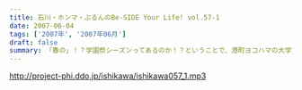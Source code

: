 ```yaml
---
title: 石川・ホンマ・ぶるんのBe-SIDE Your Life! vol.57-1
date: 2007-06-04
tags: ['2007年', '2007年06月']
draft: false
summary: 「春の」！？学園祭シーズンってあるのか！？ということで、港町ヨコハマの大学で行われた、ガラにもない講演会の模様をリポートします！バスに揺られて現場へと向かった３人・・・意外や、横国大にもリスナーは大勢いてくれたようで、感謝感謝であります！もちろん来てくれたリスナーにも感謝！NAMAE
---
```


http://project-phi.ddo.jp/ishikawa/ishikawa057_1.mp3
